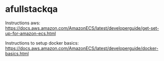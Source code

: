 # afullstackqa

Instructions aws:
https://docs.aws.amazon.com/AmazonECS/latest/developerguide/get-set-up-for-amazon-ecs.html

Instructions to setup docker basics:
https://docs.aws.amazon.com/AmazonECS/latest/developerguide/docker-basics.html
